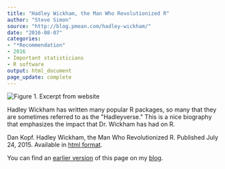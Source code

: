 ```yaml
---
title: "Hadley Wickham, the Man Who Revolutionized R"
author: "Steve Simon"
source: "http://blog.pmean.com/hadley-wickham/"
date: "2016-08-07"
categories:
- "*Recommendation"
- 2016
- Important statisticians
- R software
output: html_document
page_update: complete
---
```


![Figure 1. Excerpt from website](http://www.pmean.com/new-images/16/hadley-wickham01.png)

<div class="notes">

Hadley Wickham has written many popular R packages, so many that they are sometimes referred to as the "Hadleyverse." This is a nice biography that emphasizes the impact that Dr. Wickham has had on R.

Dan Kopf. Hadley Wickham, the Man Who Revolutionized R. Published July
24, 2015. Available in [html format][kopf1].

You can find an [earlier version][sim1] of this page on my [blog][sim2].

[sim1]: http://blog.pmean.com/hadley-wickham/
[sim2]: http://blog.pmean.com

[kopf1]: http://priceonomics.com/hadley-wickham-the-man-who-revolutionized-r/

</div>
